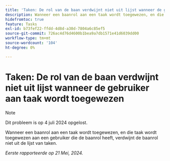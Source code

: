 ```yaml
---
title: 'Taken: De rol van de baan verdwijnt niet uit lijst wanneer de gebruiker aan taak wordt toegewezen'
description: Wanneer een baanrol aan een taak wordt toegewezen, en die taak wordt toegewezen aan een gebruiker die de baanrol heeft, verdwijnt de baanrol niet uit de lijst van taken.
hidefromtoc: true
feature: Tasks
exl-id: b73fef22-ffdd-4d8d-a30d-7804a6c85ef5
source-git-commit: 726ac4d76d4600b1bea9a7db1571e41d6039dd00
workflow-type: tm+mt
source-wordcount: '104'
ht-degree: 0%

---
```


# Taken: De rol van de baan verdwijnt niet uit lijst wanneer de gebruiker aan taak wordt toegewezen

>[!NOTE]
>
>Dit probleem is op 4 juli 2024 opgelost.

Wanneer een baanrol aan een taak wordt toegewezen, en die taak wordt toegewezen aan een gebruiker die de baanrol heeft, verdwijnt de baanrol niet uit de lijst van taken.

_Eerste rapporteerde op 21 Mei, 2024._
